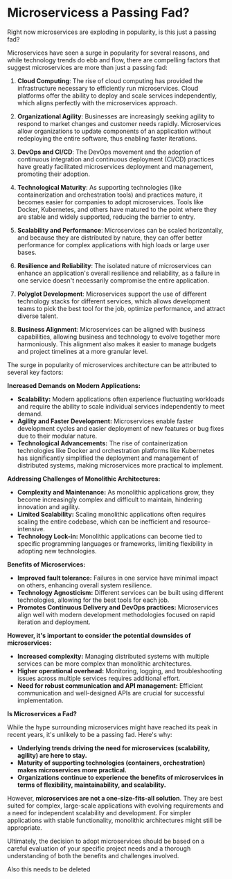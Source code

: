 # Microservicess a Passing Fad?

Right now microservices are exploding in popularity, is this just a passing fad?

Microservices have seen a surge in popularity for several reasons, and while technology trends do ebb and flow, there are compelling factors that suggest microservices are more than just a passing fad:

1. **Cloud Computing**: The rise of cloud computing has provided the infrastructure necessary to efficiently run microservices. Cloud platforms offer the ability to deploy and scale services independently, which aligns perfectly with the microservices approach.

2. **Organizational Agility**: Businesses are increasingly seeking agility to respond to market changes and customer needs rapidly. Microservices allow organizations to update components of an application without redeploying the entire software, thus enabling faster iterations.

3. **DevOps and CI/CD**: The DevOps movement and the adoption of continuous integration and continuous deployment (CI/CD) practices have greatly facilitated microservices deployment and management, promoting their adoption.

4. **Technological Maturity**: As supporting technologies (like containerization and orchestration tools) and practices mature, it becomes easier for companies to adopt microservices. Tools like Docker, Kubernetes, and others have matured to the point where they are stable and widely supported, reducing the barrier to entry.

5. **Scalability and Performance**: Microservices can be scaled horizontally, and because they are distributed by nature, they can offer better performance for complex applications with high loads or large user bases.

6. **Resilience and Reliability**: The isolated nature of microservices can enhance an application's overall resilience and reliability, as a failure in one service doesn't necessarily compromise the entire application.

7. **Polyglot Development**: Microservices support the use of different technology stacks for different services, which allows development teams to pick the best tool for the job, optimize performance, and attract diverse talent.

8. **Business Alignment**: Microservices can be aligned with business capabilities, allowing business and technology to evolve together more harmoniously. This alignment also makes it easier to manage budgets and project timelines at a more granular level.



The surge in popularity of microservices architecture can be attributed to several key factors:

**Increased Demands on Modern Applications:**

* **Scalability:** Modern applications often experience fluctuating workloads and require the ability to scale individual services independently to meet demand.
* **Agility and Faster Development:** Microservices enable faster development cycles and easier deployment of new features or bug fixes due to their modular nature.
* **Technological Advancements:** The rise of containerization technologies like Docker and orchestration platforms like Kubernetes has significantly simplified the deployment and management of distributed systems, making microservices more practical to implement.

**Addressing Challenges of Monolithic Architectures:**

* **Complexity and Maintenance:** As monolithic applications grow, they become increasingly complex and difficult to maintain, hindering innovation and agility.
* **Limited Scalability:** Scaling monolithic applications often requires scaling the entire codebase, which can be inefficient and resource-intensive.
* **Technology Lock-in:** Monolithic applications can become tied to specific programming languages or frameworks, limiting flexibility in adopting new technologies.

**Benefits of Microservices:**

* **Improved fault tolerance:** Failures in one service have minimal impact on others, enhancing overall system resilience.
* **Technology Agnosticism:** Different services can be built using different technologies, allowing for the best tools for each job.
* **Promotes Continuous Delivery and DevOps practices:** Microservices align well with modern development methodologies focused on rapid iteration and deployment.

**However, it's important to consider the potential downsides of microservices:**

* **Increased complexity:** Managing distributed systems with multiple services can be more complex than monolithic architectures.
* **Higher operational overhead:** Monitoring, logging, and troubleshooting issues across multiple services requires additional effort.
* **Need for robust communication and API management:** Efficient communication and well-designed APIs are crucial for successful implementation.

**Is Microservices a Fad?**

While the hype surrounding microservices might have reached its peak in recent years, it's unlikely to be a passing fad. Here's why:

* **Underlying trends driving the need for microservices (scalability, agility) are here to stay.**
* **Maturity of supporting technologies (containers, orchestration) makes microservices more practical.**
* **Organizations continue to experience the benefits of microservices in terms of flexibility, maintainability, and scalability.**

However, **microservices are not a one-size-fits-all solution**. They are best suited for complex, large-scale applications with evolving requirements and a need for independent scalability and development. For simpler applications with stable functionality, monolithic architectures might still be appropriate.

Ultimately, the decision to adopt microservices should be based on a careful evaluation of your specific project needs and a thorough understanding of both the benefits and challenges involved.

Also this needs to be deleted